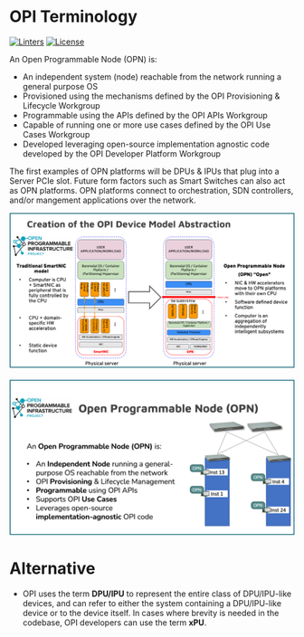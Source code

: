 # **OPI Terminology**

[![Linters](https://github.com/opiproject/opi/actions/workflows/linters.yml/badge.svg)](https://github.com/opiproject/opi/actions/workflows/linters.yml)
[![License](https://img.shields.io/github/license/opiproject/opi?style=flat-square&color=blue&label=License)](https://github.com/opiproject/opi/blob/master/LICENSE)

An Open Programmable Node (OPN) is:

* An independent system (node) reachable from the network running a general purpose OS
* Provisioned using the mechanisms defined by the OPI Provisioning & Lifecycle Workgroup
* Programmable using the APIs defined by the OPI APIs Workgroup
* Capable of running one or more use cases defined by the OPI Use Cases Workgroup
* Developed leveraging open-source implementation agnostic code developed by the OPI Developer Platform Workgroup

The first examples of OPN platforms will be DPUs & IPUs that plug into a Server PCIe slot.
Future form factors such as Smart Switches can also act as OPN platforms.
OPN platforms connect to orchestration, SDN controllers, and/or mangement applications over the network.

![OPN](Assets/OPN.png)

![OPN Defintion](Assets/OPN_Definition.png)

# Alternative

* OPI uses the term **DPU/IPU** to represent the entire class of DPU/IPU-like devices, and can refer to either the system containing a DPU/IPU-like device or to the device itself. In cases where brevity is needed in the codebase, OPI developers can use the term **xPU**.
